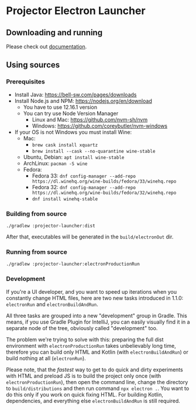 # Projector Electron Launcher

## Downloading and running

Please check out [documentation](https://jetbrains.github.io/projector-client/mkdocs/latest/ij_user_guide/accessing/#client-app-launcher).

## Using sources

### Prerequisites

- Install Java: <https://bell-sw.com/pages/downloads>
- Install Node.js and NPM: <https://nodejs.org/en/download>
    - You have to use 12.16.1 version
    - You can try use Node Version Manager
        - Linux and Mac: <https://github.com/nvm-sh/nvm>
        - Windows: <https://github.com/coreybutler/nvm-windows>
- If your OS is not Windows you must install Wine:
    - Mac: 
        - `brew cask install xquartz`
        - `brew install --cask --no-quarantine wine-stable`
    - Ubuntu, Debian: `apt install wine-stable`
    - ArchLinux: `pacman -S wine`
    - Fedora:
        - Fedora 33: `dnf config-manager --add-repo https://dl.winehq.org/wine-builds/fedora/33/winehq.repo`
        - Fedora 32: `dnf config-manager --add-repo https://dl.winehq.org/wine-builds/fedora/32/winehq.repo`
        - `dnf install winehq-stable` 

### Building from source
```shell script
./gradlew :projector-launcher:dist
```

After that, executables will be generated in the `build/electronOut` dir.

### Running from source
```shell script
./gradlew :projector-launcher:electronProductionRun
```

### Development

If you're a UI developer, and you want to speed up iterations when you constantly change HTML files, here are two new tasks introduced in 1.1.0: `electronRun` and `electronBuildAndRun`.

All three tasks are grouped into a new "development" group in Gradle. This means, if you use Gradle Plugin for IntelliJ, you can easily visually find it in a separate node of the tree, obviously called "development" too.

The problem we're trying to solve with this: preparing the full dist environment with `electronProductionRun` takes unbelievably long time, therefore you can build only HTML and Kotlin (with `electronBuildAndRun`) or build nothing at all (`electronRun`).

Please note, that the *fastest* way to get to do quick and dirty experiments with HTML and preload JS is to build the project only once (with `electronProductionRun`), then open the command line, change the directory to `build/distributions` and then run command `npx electron .`. You want to do this only if you work on quick fixing HTML. For building Kotlin, dependencies, and everything else `electronBuildAndRun` is still required.
